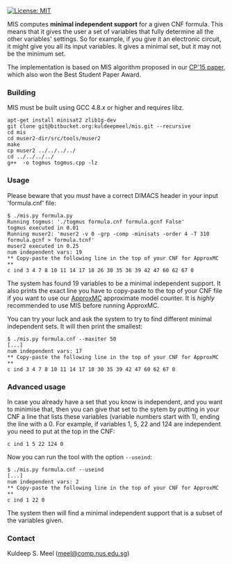 [![License: MIT](https://img.shields.io/badge/License-MIT-yellow.svg)](https://opensource.org/licenses/MIT)

MIS computes **minimal independent support** for a given CNF formula. This means that it gives the user a set of variables that fully determine all the other variables' settings. So for example, if you give it an electronic circuit, it might give you all its input variables. It gives a minimal set, but it may not be the minimum set.

The implementation is based on MIS algorithm proposed in our [CP'15 paper](http://link.springer.com/article/10.1007/s10601-015-9204-z), which also won the Best Student Paper Award.

### Building
MIS must be built using GCC 4.8.x or higher and requires libz.

```
apt-get install minisat2 zlib1g-dev
git clone git@bitbucket.org:kuldeepmeel/mis.git --recursive
cd mis
cd muser2-dir/src/tools/muser2
make
cp muser2 ../../../../
cd ../../../../
g++  -o togmus togmus.cpp -lz
```

### Usage
Please beware that you *must* have a correct DIMACS header in your input 'formula.cnf' file:

```
$ ./mis.py formula.py
Running togmus: './togmus formula.cnf formula.gcnf False'
togmus executed in 0.01
Running muser2: 'muser2 -v 0 -grp -comp -minisats -order 4 -T 310 formula.gcnf > formula.tcnf'
muser2 executed in 0.25
num independent vars: 19
** Copy-paste the following line in the top of your CNF for ApproxMC **
c ind 3 4 7 8 10 11 14 17 18 26 30 35 36 39 42 47 60 62 67 0
```
The system has found 19 variables to be a minimal independent support. It also prints the exact line you have to copy-paste to the top of your CNF file if you want to use our [ApproxMC](https://github.com/meelgroup/approxmc) approximate model counter. It is *highly* recommended to use MIS before running ApproxMC.


You can try your luck and ask the system to try to find different minimal independent sets. It will then print the smallest:

```
$ ./mis.py formula.cnf --maxiter 50
[...]
num independent vars: 17
** Copy-paste the following line in the top of your CNF for ApproxMC **
c ind 3 4 7 8 10 11 14 17 18 30 35 39 42 47 60 62 67 0
```

### Advanced usage
In case you already have a set that you know is independent, and you want to minimise that, then you can give that set to the sytem by putting in your CNF a line that lists these variables (variable numbers start with 1), ending the line with a 0. For example, if variables 1, 5, 22 and 124 are independent you need to put at the top in the CNF:

```
c ind 1 5 22 124 0
```

Now you can run the tool with the option `--useind`:
```
$ ./mis.py formula.cnf --useind
[...]
num independent vars: 2
** Copy-paste the following line in the top of your CNF for ApproxMC **
c ind 1 22 0
```

The system then will find a minimal independent support that is a subset of the variables given.

### Contact ###

Kuldeep S. Meel (meel@comp.nus.edu.sg)
